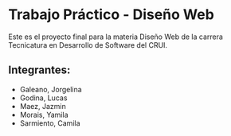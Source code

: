 # Trabajo Práctico - Diseño Web

Este es el proyecto final para la materia Diseño Web de la carrera Tecnicatura en Desarrollo de Software del CRUI.

## Integrantes:

- Galeano, Jorgelina
- Godina, Lucas
- Maez, Jazmin
- Morais, Yamila
- Sarmiento, Camila
